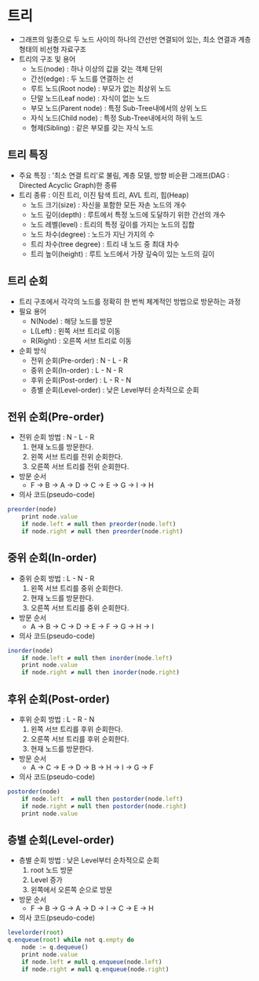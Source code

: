# 트리

- 그래프의 일종으로 두 노드 사이의 하나의 간선만 연결되어 있는, 최소 연결과 계층 형태의 비선형 자료구조
- 트리의 구조 및 용어
    - 노드(node) : 하나 이상의 값을 갖는 객체 단위
    - 간선(edge) : 두 노드를 연결하는 선
    - 루트 노드(Root node) : 부모가 없는 최상위 노드
    - 단말 노드(Leaf node) : 자식이 없는 노드
    - 부모 노드(Parent node) : 특정 Sub-Tree내에서의 상위 노드
    - 자식 노드(Child node) : 특정 Sub-Tree내에서의 하위 노드
    - 형제(Sibling) : 같은 부모를 갖는 자식 노드

## 트리 특징

- 주요 특징 : '최소 연결 트리'로 불림, 계층 모델, 방향 비순환 그래프(DAG : Directed Acyclic Graph)한 종류
- 트리 종류 : 이진 트리, 이진 탐색 트리, AVL 트리, 힙(Heap)
    - 노드 크기(size) : 자신을 포함한 모든 자손 노드의 개수
    - 노드 깊이(depth) : 루트에서 특정 노드에 도달하기 위한 간선의 개수
    - 노드 레벨(level) : 트리의 특정 깊이를 가지는 노드의 집합
    - 노드 차수(degree) : 노드가 지닌 가지의 수
    - 트리 차수(tree degree) : 트리 내 노드 중 최대 차수
    - 트리 높이(height) : 루트 노드에서 가장 깊숙이 있는 노드의 길이

## 트리 순회

- 트리 구조에서 각각의 노드를 정확히 한 번씩 체계적인 방법으로 방문하는 과정
- 필요 용어
    - N(Node) : 해당 노드를 방문
    - L(Left) : 왼쪽 서브 트리로 이동
    - R(Right) : 오른쪽 서브 트리로 이동
- 순회 방식
    - 전위 순회(Pre-order) : N - L - R
    - 중위 순회(In-order) : L - N - R
    - 후위 순회(Post-order) : L - R - N
    - 층별 순회(Level-order) : 낮은 Level부터 순차적으로 순회
    

## 전위 순회(Pre-order)

- 전위 순회 방법 : N - L - R
    1. 현재 노드를 방문한다.
    2. 왼쪽 서브 트리를 전위 순회한다.
    3. 오른쪽 서브 트리를 전위 순회한다.
- 방문 순서
    - F → B → A → D → C → E → G → I → H
- 의사 코드(pseudo-code)

```jsx
preorder(node) 
	print node.value
	if node.left ≠ null then preorder(node.left) 
	if node.right ≠ null then preorder(node.right)
```

## 중위 순회(In-order)

- 중위 순회 방법 : L - N - R
    1. 왼쪽 서브 트리를 중위 순회한다.
    2. 현재 노드를 방문한다.
    3. 오른쪽 서브 트리를 중위 순회한다.
- 방문 순서
    - A → B → C → D → E → F → G → H → I
- 의사 코드(pseudo-code)

```jsx
inorder(node)
	if node.left ≠ null then inorder(node.left) 
	print node.value
	if node.right ≠ null then inorder(node.right)
```

## 후위 순회(Post-order)

- 후위 순회 방법 : L - R - N
    1. 왼쪽 서브 트리를 후위 순회한다.
    2. 오른쪽 서브 트리를 후위 순회한다.
    3. 현재 노드를 방문한다.
- 방문 순서
    - A → C → E → D → B → H → I → G → F
- 의사 코드(pseudo-code)

```jsx
postorder(node)
	if node.left  ≠ null then postorder(node.left) 
	if node.right ≠ null then postorder(node.right) 
	print node.value
```

## 층별 순회(Level-order)

- 층별 순회 방법 : 낮은 Level부터 순차적으로 순회
    1. root 노드 방문
    2. Level 증가
    3. 왼쪽에서 오른쪽 순으로 방문
- 방문 순서
    - F → B → G → A → D → I → C → E → H
- 의사 코드(pseudo-code)

```jsx
levelorder(root)
q.enqueue(root) while not q.empty do
	node := q.dequeue() 
	print node.value
	if node.left ≠ null q.enqueue(node.left) 
	if node.right ≠ null q.enqueue(node.right)
```
